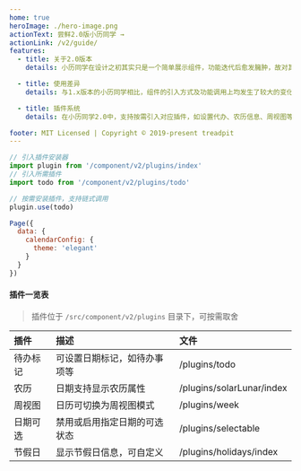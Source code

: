 ```yaml
---
home: true
heroImage: ./hero-image.png
actionText: 尝鲜2.0版小历同学 →
actionLink: /v2/guide/
features:
  - title: 关于2.0版本
    details: 小历同学在设计之初其实只是一个简单展示组件，功能迭代后愈发臃肿，故对其做了重构，就基础功能而言组件体积减少达70%。

  - title: 使用差异
    details: 与1.x版本的小历同学相比，组件的引入方式及功能调用上均发生了较大的变化（如部分方法名及入参），对于新项目建议采用2.0。

  - title: 插件系统
    details: 在小历同学2.0中，支持按需引入对应插件，如设置代办、农历信息、周视图等。

footer: MIT Licensed | Copyright © 2019-present treadpit
---
```


```js {2,4,7}
// 引入插件安装器
import plugin from '/component/v2/plugins/index'
// 引入所需插件
import todo from '/component/v2/plugins/todo'

// 按需安装插件，支持链式调用
plugin.use(todo)

Page({
  data: {
    calendarConfig: {
      theme: 'elegant'
    }
  }
})
```

#### 插件一览表

> 插件位于 `/src/component/v2/plugins` 目录下，可按需取舍

| 插件     | 描述                         | 文件                      |
| :------- | :--------------------------- | :------------------------ |
| 待办标记 | 可设置日期标记，如待办事项等 | /plugins/todo             |
| 农历     | 日期支持显示农历属性         | /plugins/solarLunar/index |
| 周视图   | 日历可切换为周视图模式       | /plugins/week             |
| 日期可选 | 禁用或启用指定日期的可选状态 | /plugins/selectable       |
| 节假日   | 显示节假日信息，可自定义     | /plugins/holidays/index   |
